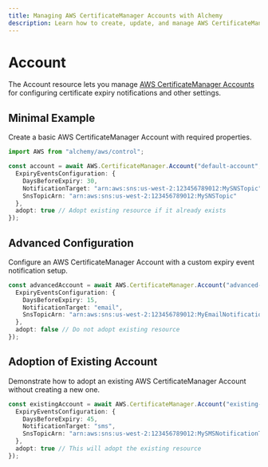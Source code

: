 ```yaml
---
title: Managing AWS CertificateManager Accounts with Alchemy
description: Learn how to create, update, and manage AWS CertificateManager Accounts using Alchemy Cloud Control.
---
```


# Account

The Account resource lets you manage [AWS CertificateManager Accounts](https://docs.aws.amazon.com/certificatemanager/latest/userguide/) for configuring certificate expiry notifications and other settings.

## Minimal Example

Create a basic AWS CertificateManager Account with required properties.

```ts
import AWS from "alchemy/aws/control";

const account = await AWS.CertificateManager.Account("default-account", {
  ExpiryEventsConfiguration: {
    DaysBeforeExpiry: 30,
    NotificationTarget: "arn:aws:sns:us-west-2:123456789012:MySNSTopic",
    SnsTopicArn: "arn:aws:sns:us-west-2:123456789012:MySNSTopic"
  },
  adopt: true // Adopt existing resource if it already exists
});
```

## Advanced Configuration

Configure an AWS CertificateManager Account with a custom expiry event notification setup.

```ts
const advancedAccount = await AWS.CertificateManager.Account("advanced-account", {
  ExpiryEventsConfiguration: {
    DaysBeforeExpiry: 15,
    NotificationTarget: "email",
    SnsTopicArn: "arn:aws:sns:us-west-2:123456789012:MyEmailNotificationTopic"
  },
  adopt: false // Do not adopt existing resource
});
```

## Adoption of Existing Account

Demonstrate how to adopt an existing AWS CertificateManager Account without creating a new one.

```ts
const existingAccount = await AWS.CertificateManager.Account("existing-account", {
  ExpiryEventsConfiguration: {
    DaysBeforeExpiry: 45,
    NotificationTarget: "sms",
    SnsTopicArn: "arn:aws:sns:us-west-2:123456789012:MySMSNotificationTopic"
  },
  adopt: true // This will adopt the existing resource
});
```